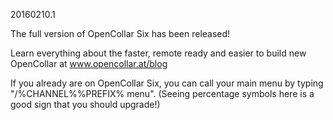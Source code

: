 20160210.1

The full version of OpenCollar Six has been released!

Learn everything about the faster, remote ready and easier to build new OpenCollar at www.opencollar.at/blog

If you already are on OpenCollar Six, you can call your main menu by typing "/%CHANNEL%%PREFIX% menu". (Seeing percentage symbols here is a good sign that you should upgrade!)
